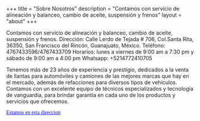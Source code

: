 +++
title = "Sobre Nosotros"
description = "Contamos con servicio de alineación y balanceo, cambio de aceite, suspensión y frenos"
layout = "about"
+++


Contamos con servicio de alineación y balanceo, cambio de aceite, suspensión y frenos.
Dirección: Calle Lerdo de Tejada # 706, Col.Santa Rita, 36350, San Francisco del Rincón, Guanajuato, México.
Teléfono: 4767433596/4767433709
Horarios: lunes a viernes de 9:00 am a 7:30 pm y sábado de 9:00 am a 4:00 pm
Whatsapp: +5214772410705

Tenemos más de 23 años de experiencia y prestigio, dedicados a la venta de llantas para automóviles y camiones de las mejores marcas que hay en el mercado, además de refacciones para diversos tipos de vehículos. Contamos con un excelente equipo de técnicos especializados y tecnología de vanguardia, para brindar garantía en cada uno de los productos y servicios que ofrecemos.

<a href="https://goo.gl/maps/iv2fod4wiQhwXPkT9" > Estamos en esta direccion 
</a>
<style type="text/css">
  a { color:blue ; font-family: Verdana; size:2rem  }
</style>

